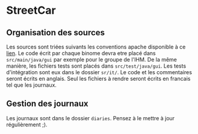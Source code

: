 # StreetCar



## Organisation des sources

Les sources sont triées suivants les conventions apache disponible à ce [lien](http://maven.apache.org/guides/introduction/introduction-to-the-standard-directory-layout.html).
Le code écrit par chaque binome devra etre placé dans `src/main/java/gui` par exemple pour le groupe de l'IHM. De la même manière, les fichiers tests sont placés dans `src/test/java/gui`.
Les tests d'intégration  sont eux dans le dossier `sr/it/`.
Le code et les commentaires seront écrits en anglais. Seul les fichiers à rendre seront écrits en francais tel que les journaux.

## Gestion des journaux

Les journaux sont dans le dossier `diaries`. Pensez à le mettre à jour régulièrement ;). 